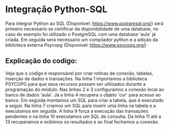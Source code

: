 # Integração Python-SQL

Para integrar Python ao SQL (Disponivel: https://www.postgresql.org/) será primeiro necessario se certificar da disponibilidade de uma database, no caso do exemplo foi utilizado o PostgreSQL com uma database 'aula' já criada. Em seguida será necessario um compilador python e a adição da biblioteca externa Psycopg (Disponivel: https://www.psycopg.org/)

## Explicação do codigo:

Veja que o código é responsável por criar rotinas de conexão, tabelas, inserção de dados e transações. Na linha 1 importamos a biblioteca PSYCOPG para que seus recursos possam ser utilizados durante a programação do módulo. Nas linhas 2 e 3 configuramos a conexão local ao banco de dados 'aula'. Já a linha 4 recupera o objeto 'cur' para acesso ao banco. Em seguida montamos um SQL para criar a tabela, que é executado a seguir. Na linha 7 criamos um SQL para inserir uma linha na tabela e a executamos em seguida. A linha 9 força a execução das transações pendentes e na linha 10 executamos um SQL de consulta. Da linha 11 até a 13 recuperamos e exibimos os resultados e ao final fechamos a conexão. 
